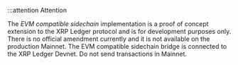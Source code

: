 :::attention Attention

The _EVM compatible sidechain_ implementation  is a proof of concept extension to the XRP Ledger protocol and is for development purposes only. There is no official amendment currently and it is not available on the production Mainnet. The EVM compatible sidechain bridge is connected to the XRP Ledger Devnet. Do not send transactions in Mainnet.